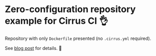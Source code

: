 # Zero-configuration repository example for Cirrus CI 👌

Repository with only `Dockerfile` presented (no `.cirrus.yml` required).

See [blog post](https://medium.com/cirruslabs/zero-config-docker-builds-with-cirrus-ci-703db9c1e04e) for details. 🎉
